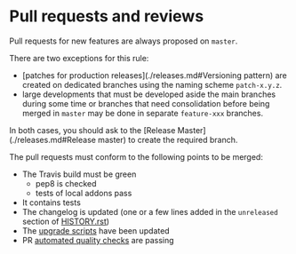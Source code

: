 <!--
This file has been generated with 'invoke project.sync'.
Do not modify. Any manual change will be lost.
Please propose your modification on
https://github.com/camptocamp/odoo-template instead.
-->
# Pull requests and reviews

Pull requests for new features are always proposed on `master`.

There are two exceptions for this rule:

* [patches for production releases](./releases.md#Versioning pattern) are created on dedicated branches using the naming scheme `patch-x.y.z`.
* large developments that must be developed aside the main branches during some time or branches that need consolidation before being merged in `master` may be done in separate `feature-xxx` branches.

In both cases, you should ask to the [Release Master](./releases.md#Release master) to create the required branch.

The pull requests must conform to the following points to be merged:

* The Travis build must be green
  * pep8 is checked
  * tests of local addons pass
* It contains tests
* The changelog is updated (one or a few lines added in the
  `unreleased` section of [HISTORY.rst](../HISTORY.rst))
* The [upgrade scripts](./upgrade-scripts.md) have been updated
* PR [automated quality checks](./pull-requests-quality-check.md) are passing

